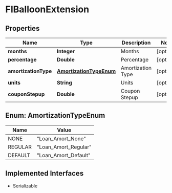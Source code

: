 

# FIBalloonExtension


## Properties

Name | Type | Description | Notes
------------ | ------------- | ------------- | -------------
**months** | **Integer** | Months |  [optional]
**percentage** | **Double** | Percentage |  [optional]
**amortizationType** | [**AmortizationTypeEnum**](#AmortizationTypeEnum) | Amortization Type |  [optional]
**units** | **String** | Units |  [optional]
**couponStepup** | **Double** | Coupon Stepup |  [optional]



## Enum: AmortizationTypeEnum

Name | Value
---- | -----
NONE | &quot;Loan_Amort_None&quot;
REGULAR | &quot;Loan_Amort_Regular&quot;
DEFAULT | &quot;Loan_Amort_Default&quot;


## Implemented Interfaces

* Serializable


